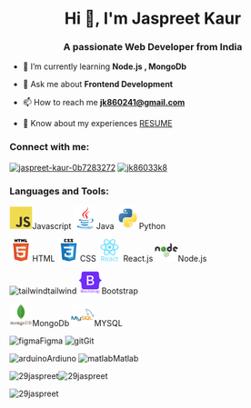 <h1 align="center">Hi 👋, I'm Jaspreet Kaur</h1>
<h3 align="center">A passionate Web Developer from India</h3>

- 🌱 I’m currently learning **Node.js , MongoDb**

- 💬 Ask me about **Frontend Development**

- 📫 How to reach me **jk860241@gmail.com**

- 📄 Know about my experiences [RESUME](https://drive.google.com/file/d/1Sd1pTwcYUn8q2CAED4w3KBax7JU_0yJZ/view?usp=drivesdk)

<h3 align="left">Connect with me:</h3>
<p align="left">
<a href="https://linkedin.com/in/jaspreet-kaur-0b7283272" target="blank"><img align="center" src="https://raw.githubusercontent.com/rahuldkjain/github-profile-readme-generator/master/src/images/icons/Social/linked-in-alt.svg" alt="jaspreet-kaur-0b7283272" height="30" width="40" /></a>
<a href="https://auth.geeksforgeeks.org/user/jk86033k8" target="blank"><img align="center" src="https://raw.githubusercontent.com/rahuldkjain/github-profile-readme-generator/master/src/images/icons/Social/geeks-for-geeks.svg" alt="jk86033k8" height="30" width="40" /></a>
</p>

<h3 align="left">Languages and Tools:</h3>
<p > 
 <a> <img src="https://raw.githubusercontent.com/devicons/devicon/master/icons/javascript/javascript-original.svg" alt="javascript" width="40" height="40"/>Javascript </a>
  <a> <img src="https://raw.githubusercontent.com/devicons/devicon/master/icons/java/java-original.svg" alt="java" width="40" height="40"/>Java</a>
    <a> <img src="https://raw.githubusercontent.com/devicons/devicon/master/icons/python/python-original.svg" alt="python" width="40" height="40"/>Python </a>
  
 <a> <img src="https://raw.githubusercontent.com/devicons/devicon/master/icons/html5/html5-original-wordmark.svg" alt="html5" width="40" height="40"/>HTML </a>
   <a > <img src="https://raw.githubusercontent.com/devicons/devicon/master/icons/css3/css3-original-wordmark.svg" alt="css3" width="40" height="40"/>CSS </a> 
    <a> <img src="https://raw.githubusercontent.com/devicons/devicon/master/icons/react/react-original-wordmark.svg" alt="react" width="40" height="40"/> React.js</a> 
       <a > <img src="https://raw.githubusercontent.com/devicons/devicon/master/icons/nodejs/nodejs-original-wordmark.svg" alt="nodejs" width="40" height="40"/>Node.js </a> 
  
 <a> <img src="https://www.vectorlogo.zone/logos/tailwindcss/tailwindcss-icon.svg" alt="tailwind" width="40" height="40"/>tailwind</a> 
   <a > <img src="https://raw.githubusercontent.com/devicons/devicon/master/icons/bootstrap/bootstrap-plain-wordmark.svg" alt="bootstrap" width="40" height="40"/>Bootstrap </a> 
 
  <a > <img src="https://raw.githubusercontent.com/devicons/devicon/master/icons/mongodb/mongodb-original-wordmark.svg" alt="mongodb" width="40" height="40"/>MongoDb </a> 
    <a> <img src="https://raw.githubusercontent.com/devicons/devicon/master/icons/mysql/mysql-original-wordmark.svg" alt="mysql" width="40" height="40"/>MYSQL </a>
 
  <a> <img src="https://www.vectorlogo.zone/logos/figma/figma-icon.svg" alt="figma" width="40" height="40"/>Figma</a>
     <a > <img src="https://www.vectorlogo.zone/logos/git-scm/git-scm-icon.svg" alt="git" width="40" height="40"/>Git </a> 
  
  <a> <img src="https://cdn.worldvectorlogo.com/logos/arduino-1.svg" alt="arduino" width="40" height="40"/>Ardiuno </a> 
       <a > <img src="https://upload.wikimedia.org/wikipedia/commons/2/21/Matlab_Logo.png" alt="matlab" width="40" height="40"/>Matlab </a> 
</p>

<p><img align="left" src="https://github-readme-stats.vercel.app/api/top-langs?username=29jaspreet&show_icons=true&locale=en&layout=compact" alt="29jaspreet" /></p>

<p>&nbsp;<img align="left" src="https://github-readme-stats.vercel.app/api?username=29jaspreet&show_icons=true&locale=en" alt="29jaspreet" /></p>

<p><img align="left" src="https://github-readme-streak-stats.herokuapp.com/?user=29jaspreet&" alt="29jaspreet" /></p>

